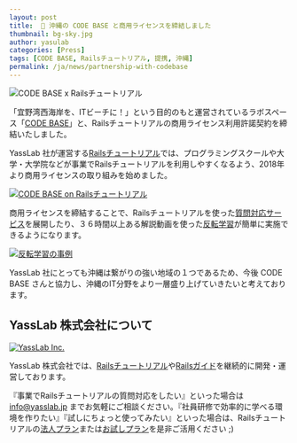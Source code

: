 ```yaml
---
layout: post
title:  🤝 沖縄の CODE BASE と商用ライセンスを締結しました
thumbnail: bg-sky.jpg
author: yasulab
categories: [Press]
tags: [CODE BASE, Railsチュートリアル, 提携, 沖縄]
permalink: /ja/news/partnership-with-codebase
---
```


![CODE BASE x Railsチュートリアル](/img/partners/codebase.png)

「宜野湾西海岸を、ITビーチに！」という目的のもと運営されているラボスペース「[CODE BASE](https://www.protosolution.co.jp/codebase/program-school/index.html)」と、Railsチュートリアルの商用ライセンス利用許諾契約を締結いたしました。

YassLab 社が運営する[Railsチュートリアル](https://railstutorial.jp/)では、プログラミングスクールや大学・大学院などが事業でRailsチュートリアルを利用しやすくなるよう、2018年より商用ライセンスの取り組みを始めました。

[![CODE BASE on Railsチュートリアル](/img/posts/codebase-on-railstutorial.png)](https://railstutorial.jp/#partners)

商用ライセンスを締結することで、Railsチュートリアルを使った[質問対応サービス](https://railstutorial.jp/#service)を展開したり、３６時間以上ある解説動画を使った[反転学習](https://speakerdeck.com/yasslab/more-interactive-way-of-learning-rails)が簡単に実施できるようになります。

[![反転学習の事例](/img/posts/hanten-stats.png)](https://speakerdeck.com/yasslab/more-interactive-way-of-learning-rails?slide=8)

YassLab 社にとっても沖縄は繋がりの強い地域の１つであるため、今後 CODE BASE さんと協力し、沖縄のIT分野をより一層盛り上げていきたいと考えております。

## YassLab 株式会社について
[![YassLab Inc.](/img/logos/800x200.png)](/)

YassLab 株式会社では、[Railsチュートリアル](https://railstutorial.jp/)や[Railsガイド](https://railsguides.jp/)を継続的に開発・運営しております。

『事業でRailsチュートリアルの質問対応をしたい』といった場合は info@yasslab.jp までお気軽にご相談ください。『社員研修で効率的に学べる環境を作りたい』『試しにちょっと使ってみたい』といった場合は、Railsチュートリアルの[法人プラン](https://railstutorial.jp/business)または[お試しプラン](https://railstutorial.jp/trial)を是非ご活用ください ;)


